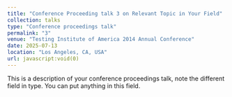```yaml
---
title: "Conference Proceeding talk 3 on Relevant Topic in Your Field"
collection: talks
type: "Conference proceedings talk"
permalink: "3"
venue: "Testing Institute of America 2014 Annual Conference"
date: 2025-07-13
location: "Los Angeles, CA, USA"
url: javascript:void(0)
---
```


This is a description of your conference proceedings talk, note the different field in type. You can put anything in this field.
